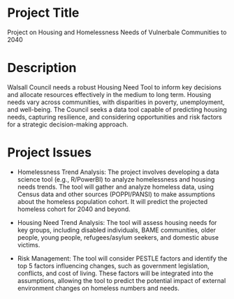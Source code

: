 # Project Title
Project on Housing and Homelessness Needs of Vulnerbale Communities to 2040

# Description
Walsall Council needs a robust Housing Need Tool to inform key decisions and allocate resources effectively in the medium to long term. Housing needs vary across communities, with disparities in poverty, unemployment, and well-being. The Council seeks a data tool capable of predicting housing needs, capturing resilience, and considering opportunities and risk factors for a strategic decision-making approach.

# Project Issues
- Homelessness Trend Analysis: The project involves developing a data science tool (e.g., R/PowerBI) to analyze homelessness and housing needs trends. The tool will gather and analyze homeless data, using Census data and other sources (POPPI/PANSI) to make assumptions about the homeless population cohort. It will predict the projected homeless cohort for 2040 and beyond.

- Housing Need Trend Analysis: The tool will assess housing needs for key groups, including disabled individuals, BAME communities, older people, young people, refugees/asylum seekers, and domestic abuse victims.

- Risk Management: The tool will consider PESTLE factors and identify the top 5 factors influencing changes, such as government legislation, conflicts, and cost of living. These factors will be integrated into the assumptions, allowing the tool to predict the potential impact of external environment changes on homeless numbers and needs.

